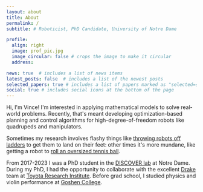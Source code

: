 ```yaml
---
layout: about
title: About
permalink: /
subtitle: # Roboticist, PhD Candidate, University of Notre Dame

profile:
  align: right
  image: prof_pic.jpg
  image_circular: false # crops the image to make it circular
  address:

news: true  # includes a list of news items
latest_posts: false  # includes a list of the newest posts
selected_papers: true # includes a list of papers marked as "selected={true}"
social: true # includes social icons at the bottom of the page
---
```


Hi, I'm Vince! I'm interested in applying mathematical models to solve
real-world problems. Recently, that's meant developing optimization-based
planning and control algorithms for high-degree-of-freedom robots like
quadrupeds and manipulators. 

Sometimes my research involves flashy things like
[throwing robots off ladders](https://youtu.be/FRcyfp-9x5o?t=198) to get them to land
on their feet: other times it's more mundane, like getting a robot to
[roll an oversized tennis ball](https://youtu.be/IqxJKbM8_ms?t=26). 

From 2017-2023 I was a PhD student in the [DISCOVER
lab](https://sites.google.com/a/nd.edu/discoverlab/) at Notre
Dame. During my PhD, I had the opportunity to collaborate with the excellent
[Drake](https://drake.mit.edu) team at 
[Toyota Research Institute](https://www.tri.global/). Before grad school, I
studied physics and violin performance at 
[Goshen College](https://goshen.edu). 

